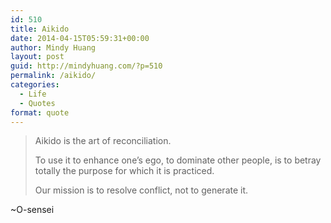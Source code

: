 ```yaml
---
id: 510
title: Aikido
date: 2014-04-15T05:59:31+00:00
author: Mindy Huang
layout: post
guid: http://mindyhuang.com/?p=510
permalink: /aikido/
categories:
  - Life
  - Quotes
format: quote
---
```

> Aikido is the art of reconciliation.
> 
> To use it to enhance one&#8217;s ego, to dominate other people, is to betray totally the purpose for which it is practiced.
> 
> Our mission is to resolve conflict, not to generate it.

~O-sensei